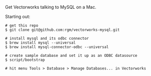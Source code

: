 Get Vectorworks talking to MySQL on a Mac.

Starting out:

    # get this repo
    $ git clone git@github.com:rgm/vectorworks-mysql.git

    # install mysql and its odbc connector
    $ brew install mysql --universal
    $ brew install mysql-connector-odbc --universal

    # create sample database and set it up as an ODBC datasource
    $ script/bootstrap

    # hit menu Tools > Database > Manage Databases... in Vectorworks

